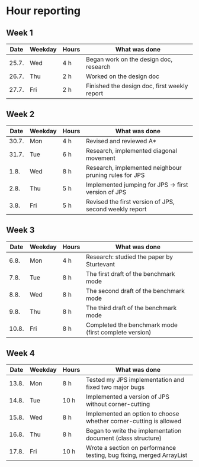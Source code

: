 # Hour reporting

## Week 1

| Date   | Weekday | Hours | What was done                                |
| ------ | ------- | ----- | -------------------------------------------- |
| 25.7.  | Wed     | 4 h   | Began work on the design doc, research       |
| 26.7.  | Thu     | 2 h   | Worked on the design doc                     |
| 27.7.  | Fri     | 2 h   | Finished the design doc, first weekly report |

## Week 2

| Date   | Weekday | Hours | What was done                                          |
| ------ | ------- | ----- | ------------------------------------------------------ |
| 30.7.  | Mon     | 4 h   | Revised and reviewed A*                                |
| 31.7.  | Tue     | 6 h   | Research, implemented diagonal movement                |
| 1.8.   | Wed     | 8 h   | Research, implemented neighbour pruning rules for JPS  |
| 2.8.   | Thu     | 5 h   | Implemented jumping for JPS -> first version of JPS    |
| 3.8.   | Fri     | 5 h   | Revised the first version of JPS, second weekly report |

## Week 3

| Date   | Weekday | Hours | What was done                                          |
| ------ | ------- | ----- | ------------------------------------------------------ |
| 6.8.   | Mon     | 4 h   | Research: studied the paper by Sturtevant              |
| 7.8.   | Tue     | 8 h   | The first draft of the benchmark mode                  |
| 8.8.   | Wed     | 8 h   | The second draft of the benchmark mode                 |
| 9.8.   | Thu     | 8 h   | The third draft of the benchmark mode                  |
| 10.8.  | Fri     | 8 h   | Completed the benchmark mode (first complete version)  |

## Week 4

| Date   | Weekday | Hours | What was done                                                        |
| ------ | ------- | ----- | -------------------------------------------------------------------- |
| 13.8.  | Mon     |  8 h  | Tested my JPS implementation and fixed two major bugs                |
| 14.8.  | Tue     | 10 h  | Implemented a version of JPS without corner-cutting                  |
| 15.8.  | Wed     |  8 h  | Implemented an option to choose whether corner-cutting is allowed    |
| 16.8.  | Thu     |  8 h  | Began to write the implementation document (class structure)         |
| 17.8.  | Fri     | 10 h  | Wrote a section on performance testing, bug fixing, merged ArrayList |
